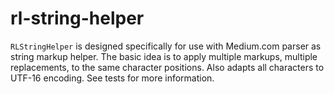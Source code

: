# rl-string-helper

`RLStringHelper` is designed specifically for use with Medium.com parser as string markup helper. The basic idea is to apply multiple markups, multiple replacements, to the same character positions. Also adapts all characters to UTF-16 encoding. See tests for more information.
